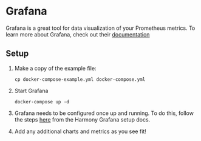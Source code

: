 # Grafana
Grafana is a great tool for data visualization of your Prometheus metrics. To learn more about Grafana, check out their [documentation](https://grafana.com/docs/grafana/latest/introduction/)

## Setup
1) Make a copy of the example file:
    ```
    cp docker-compose-example.yml docker-compose.yml
    ```
2) Start Grafana
    ```
    docker-compose up -d
    ```

3) Grafana needs to be configured once up and running. To do this, follow the steps [here](https://docs.harmony.one/home/network/validators/monitoring/prometheus-and-grafana#add-prometheus-datasource) from the Harmony Grafana setup docs.

4) Add any additional charts and metrics as you see fit!